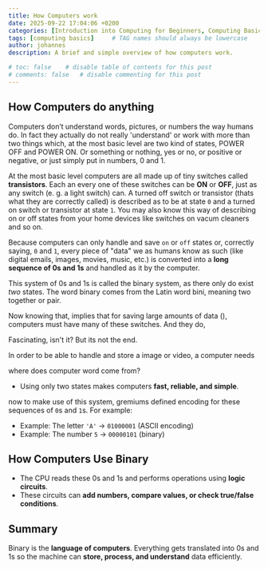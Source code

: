 ```yaml
---
title: How Computers work
date: 2025-09-22 17:04:06 +0200
categories: [Introduction into Computing for Beginners, Computing Basics]
tags: [computing basics]     # TAG names should always be lowercase
author: johannes
description: A brief and simple overview of how computers work.

# toc: false    # disable table of contents for this post
# comments: false   # disable commenting for this post
---
```


## How Computers do anything

Computers don’t understand words, pictures, or numbers the way humans do. In fact they actually do not really 'understand' or work with more than two things which, at the most basic level are two kind of states, POWER OFF and POWER ON. Or something or nothing, yes or no, or positive or negative, or just simply put in numbers, 0 and 1.

At the most basic level computers are all made up of tiny switches called **transistors**. Each an every one of these switches can be **ON** or **OFF**, just as any switch (e. g. a light switch) can. A turned off switch or transistor (thats what they are correctly called) is described as to be at state `0` and a turned on switch or transistor at state `1`. You may also know this way of describing on or off states from your home devices like switches on vacum cleaners and so on.

Because computers can only handle and save `on` or `off` states or, correctly saying, `0` and `1`, every piece of "data" we as humans know as such (like digital emails, images, movies, music, etc.) is converted into a **long sequence of 0s and 1s** and handled as it by the computer.

This system of 0s and 1s is called the binary system, as there only do exist *two* states. The word binary comes from the Latin word bini, meaning two together or pair.

Now knowing that, implies that for saving large amounts of data (), computers must have many of these switches. And they do,  

Fascinating, isn't it? But its not the end.

In order to be able to handle and store a image or video, a computer needs

where does computer word come from?

- Using only two states makes computers **fast, reliable, and simple**.

now to make use of this system, gremiums defined encoding for these sequences of `0`s and `1`s. For example:

- Example: The letter `'A'` → `01000001` (ASCII encoding)
- Example: The number `5` → `00000101` (binary)
  
## How Computers Use Binary

- The CPU reads these 0s and 1s and performs operations using **logic circuits**.
- These circuits can **add numbers, compare values, or check true/false conditions**.

## Summary

Binary is the **language of computers**. Everything gets translated into 0s and 1s so the machine can **store, process, and understand** data efficiently.
